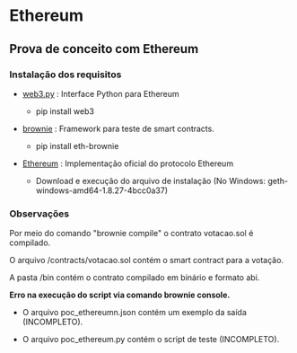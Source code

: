 # Ethereum

## Prova de conceito com Ethereum

### Instalação dos requisitos

- [web3.py](https://github.com/ethereum/web3.py) : Interface Python para Ethereum

    - pip install web3

- [brownie](https://github.com/HyperLink-Technology/brownie) : Framework para teste de smart contracts.

    - pip install eth-brownie

- [Ethereum](https://geth.ethereum.org/) : Implementação oficial do protocolo Ethereum

    - Download e execução do arquivo de instalação (No Windows: geth-windows-amd64-1.8.27-4bcc0a37)

### Observações

Por meio do comando "brownie compile" o contrato votacao.sol é compilado.

O arquivo /contracts/votacao.sol contém o smart contract para a votação.

A pasta /bin contém o contrato compilado em binário e formato abi.

**Erro na execução do script via comando brownie console.**

- O arquivo poc_ethereumn.json contém um exemplo da saída (INCOMPLETO).

- O arquivo poc_ethereum.py contém o script de teste (INCOMPLETO).

